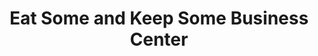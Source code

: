 ---
title: "Eat Some and Keep Some Business Center"
url: /ganta/eat-some-and-keep-some-business-center/
shop: Schuhe
---